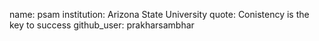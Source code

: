 name: psam
institution: Arizona State University
quote: Conistency is the key to success
github_user: prakharsambhar
